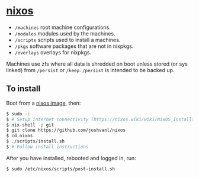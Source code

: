 # [nixos](https://www.stilldrinking.org/programming-sucks)

- `/machines` root machine configurations.
- `/modules` modules used by the machines.
- `/scripts` scripts used to install a machines.
- `/pkgs` software packages that are not in nixpkgs.
- `/overlays` overlays for nixpkgs.

Machines use zfs where all data is shredded on boot unless stored (or sys
linked) from `/persist` or `/keep`. `/persist` is intended to be backed up.

## To install

Boot from a [nixos image](https://nixos.org/download.html), then:

```bash
$ sudo -i
$ # Setup internet connectivity (https://nixos.wiki/wiki/NixOS_Installation_Guide#Wireless)
$ nix-shell -p git
$ git clone https://github.com/joshvanl/nixos
$ cd nixos
$ ./scripts/install.sh
$ # Follow install instructions
```

After you have installed, rebooted and logged in, run:

```bash
$ sudo /etc/nixos/scripts/post-install.sh
```
